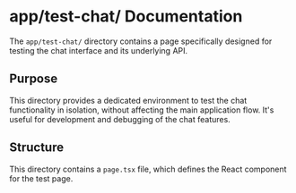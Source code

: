# app/test-chat/ Documentation

The `app/test-chat/` directory contains a page specifically designed for testing the chat interface and its underlying API.

## Purpose

This directory provides a dedicated environment to test the chat functionality in isolation, without affecting the main application flow. It's useful for development and debugging of the chat features.

## Structure

This directory contains a `page.tsx` file, which defines the React component for the test page.
